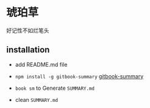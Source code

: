 # 琥珀草

好记性不如烂笔头

## installation

* add README.md file

* `npm install -g gitbook-summary` [gitbook-summary](https://github.com/imfly/gitbook-summary)

* `book sm` to  Generate `SUMMARY.md`

* clean `SUMMARY.md`
